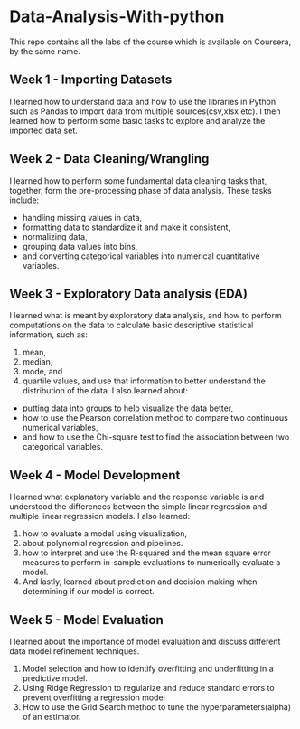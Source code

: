 # Data-Analysis-With-python
This repo contains all the labs of the course which is available on Coursera, by the same name. 

## Week 1 - Importing Datasets
I learned how to understand data and how to use the libraries in Python such as Pandas to import data from multiple sources(csv,xlsx etc). 
I then learned how to perform some basic tasks to explore and analyze the imported data set.

## Week 2 - Data Cleaning/Wrangling
I learned how to perform some fundamental data cleaning tasks that, together, form the pre-processing phase of data analysis. 
These tasks include:
- handling missing values in data,
- formatting data to standardize it and make it consistent,
- normalizing data,
- grouping data values into bins,
- and converting categorical variables into numerical quantitative variables.

## Week 3 - Exploratory Data analysis (EDA)
I learned what is meant by exploratory data analysis, and how to perform computations on the data to calculate basic descriptive statistical information, such as:
1. mean,
2. median,
3. mode, and
4. quartile values,
and use that information to better understand the distribution of the data.
I also learned about:
- putting data into groups to help visualize the data better,
- how to use the Pearson correlation method to compare two continuous numerical variables,
- and  how to use the Chi-square test to find the association between two categorical variables.

## Week 4 - Model Development
I learned what explanatory variable and the response variable is and understood the differences between the simple linear regression and multiple linear regression models. 
I also learned:
1. how to evaluate a model using visualization,
2. about polynomial regression and pipelines.
3. how to interpret and use the R-squared and the mean square error measures to perform in-sample evaluations to numerically evaluate a model.
4. And lastly, learned about prediction and decision making when determining if our model is correct.

## Week 5 - Model Evaluation
I learned about the importance of model evaluation and discuss different data model refinement techniques. 
1. Model selection and how to identify overfitting and underfitting in a predictive model.
2. Using Ridge Regression to regularize and reduce standard errors to prevent overfitting a regression model
3. How to use the Grid Search method to tune the hyperparameters(alpha) of an estimator.
  
  
  
